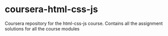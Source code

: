 # coursera-html-css-js
Coursera repository for the html-css-js course. Contains all the assignment solutions for all the course modules 
